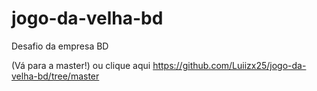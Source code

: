 # jogo-da-velha-bd
Desafio da empresa BD

(Vá para a master!) ou clique aqui https://github.com/Luiizx25/jogo-da-velha-bd/tree/master
